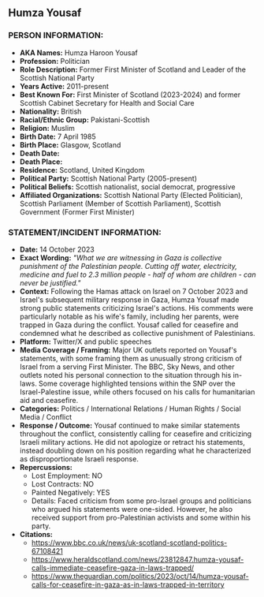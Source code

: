 ## Humza Yousaf

### PERSON INFORMATION:
- **AKA Names:** Humza Haroon Yousaf
- **Profession:** Politician
- **Role Description:** Former First Minister of Scotland and Leader of the Scottish National Party
- **Years Active:** 2011-present
- **Best Known For:** First Minister of Scotland (2023-2024) and former Scottish Cabinet Secretary for Health and Social Care
- **Nationality:** British
- **Racial/Ethnic Group:** Pakistani-Scottish
- **Religion:** Muslim
- **Birth Date:** 7 April 1985
- **Birth Place:** Glasgow, Scotland
- **Death Date:** 
- **Death Place:** 
- **Residence:** Scotland, United Kingdom
- **Political Party:** Scottish National Party (2005-present)
- **Political Beliefs:** Scottish nationalist, social democrat, progressive
- **Affiliated Organizations:** Scottish National Party (Elected Politician), Scottish Parliament (Member of Scottish Parliament), Scottish Government (Former First Minister)

### STATEMENT/INCIDENT INFORMATION:
- **Date:** 14 October 2023
- **Exact Wording:** *"What we are witnessing in Gaza is collective punishment of the Palestinian people. Cutting off water, electricity, medicine and fuel to 2.3 million people - half of whom are children - can never be justified."*
- **Context:** Following the Hamas attack on Israel on 7 October 2023 and Israel's subsequent military response in Gaza, Humza Yousaf made strong public statements criticizing Israel's actions. His comments were particularly notable as his wife's family, including her parents, were trapped in Gaza during the conflict. Yousaf called for ceasefire and condemned what he described as collective punishment of Palestinians.
- **Platform:** Twitter/X and public speeches
- **Media Coverage / Framing:** Major UK outlets reported on Yousaf's statements, with some framing them as unusually strong criticism of Israel from a serving First Minister. The BBC, Sky News, and other outlets noted his personal connection to the situation through his in-laws. Some coverage highlighted tensions within the SNP over the Israel-Palestine issue, while others focused on his calls for humanitarian aid and ceasefire.
- **Categories:** Politics / International Relations / Human Rights / Social Media / Conflict
- **Response / Outcome:** Yousaf continued to make similar statements throughout the conflict, consistently calling for ceasefire and criticizing Israeli military actions. He did not apologize or retract his statements, instead doubling down on his position regarding what he characterized as disproportionate Israeli response.
- **Repercussions:**
  - Lost Employment: NO
  - Lost Contracts: NO
  - Painted Negatively: YES
  - Details: Faced criticism from some pro-Israel groups and politicians who argued his statements were one-sided. However, he also received support from pro-Palestinian activists and some within his party.
- **Citations:** 
  - https://www.bbc.co.uk/news/uk-scotland-scotland-politics-67108421
  - https://www.heraldscotland.com/news/23812847.humza-yousaf-calls-immediate-ceasefire-gaza-in-laws-trapped/
  - https://www.theguardian.com/politics/2023/oct/14/humza-yousaf-calls-for-ceasefire-in-gaza-as-in-laws-trapped-in-territory